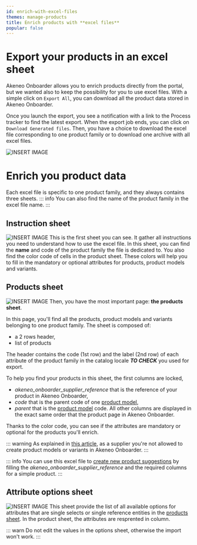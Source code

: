 ```yaml
---
id: enrich-with-excel-files
themes: manage-products
title: Enrich products with **excel files**
popular: false
---
```


# Export your products in an excel sheet
Akeneo Onboarder allows you to enrich products directly from the portal, but we wanted also to keep the possibility for you to use excel files.
With a simple click on `Export All`, you can download all the product data stored in Akeneo Onboarder.

Once you launch the export, you see a notification with a link to the Process tracker to find the latest export.
When the export job ends, you can click on `Download Generated files`.
Then, you have a choice to download the excel file corresponding to one product family or to download one archive with all excel files.

![INSERT IMAGE]()

# Enrich you product data
Each excel file is specific to one product family, and they always contains three sheets.
::: info
You can also find the name of the product family in the excel file name.
:::

## Instruction sheet
![INSERT IMAGE]()
This is the first sheet you can see. It gather all instructions you need to understand how to use the excel file.
In this sheet, you can find the **name** and code of the product family the file is dedicated to.
You also find the color code of cells in the product sheet. These colors will help you to fill in the mandatory or optional attributes for products, product models and variants.

## Products sheet
![INSERT IMAGE]()
Then, you have the most important page: **the products sheet**.

In this page, you'll find all the products, product models and variants belonging to one product family.
The sheet is composed of:
* a 2 rows header,
* list of products

The header contains the code (1st row) and the label (2nd row) of each attribute of the product family in the catalog locale **_TO CHECK_** you used for export.

To help you find your products in this sheet, the first columns are locked,  
* _akeneo_onboarder_supplier_reference_ that is the reference of your product in Akeneo Onboarder,
* _code_ that is the parent code of one [product model](../articles/what-about-products-variants.html),
* _parent_ that is the [product model](../articles/what-about-products-variants.html) code.
All other columns are displayed in the exact same order that the product page in Akeneo Onboarder.

Thanks to the color code, you can see if the attributes are mandatory or optional for the products you'll enrich.

::: warning
As explained in [this article](/onboarder/articles/suggest-new-products.html), as a supplier you're not allowed to create product models or variants in Akeneo Onboarder.
:::

::: info
You can use this excel file to [create new product suggestions](/onboarder/articles/suggest-new-products.html) by filling the _akeneo_onboarder_supplier_reference_ and the required columns for a simple product.
:::

## Attribute options sheet
![INSERT IMAGE]()
This sheet provide the list of all available options for attributes that are single selects or single reference entities in the [products sheet](#products-sheet). In the product sheet, the attributes are resprented in column.

::: warn
Do not edit the values in the options sheet, otherwise the import won't work.
:::

<!-- TO UNCOMMENT WHEN UPLOAD AVAILABLE
# Upload the new product data
![INSERT IMAGE]()
To update your products with the new values filled in the excel file, you just have to import the same file. That's it.
In the Process tracker, when the upload is finished, you can see the number of products updated and the ones skiped. You also get details on all errors if there are some.

![INSERT IMAGE]()
-->
